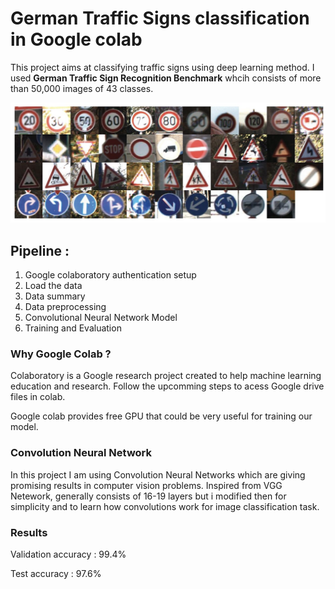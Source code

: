 # German Traffic Signs classification in Google colab

This project aims at classifying traffic signs using deep learning method. I used **German Traffic Sign Recognition Benchmark** 
whcih consists of more than 50,000 images of 43 classes. 

![](images/traffic_data.jpg)


## Pipeline :
  1. Google colaboratory authentication setup
  2. Load the data
  3. Data summary
  4. Data preprocessing
  5. Convolutional Neural Network Model
  6. Training and Evaluation
  
 
### Why Google Colab ? 
Colaboratory is a Google research project created to help machine learning education and research. Follow the upcomming steps to acess Google drive files in colab.

Google colab provides free GPU that could be very useful for training our model.

### Convolution Neural Network
In this project I am using Convolution Neural Networks which are giving promising results in computer vision problems. Inspired from VGG Netework, generally consists of 16-19 layers but i modified then for simplicity and to learn how convolutions work for image classification task.

### Results 

Validation accuracy : 99.4%

Test accuracy : 97.6%
